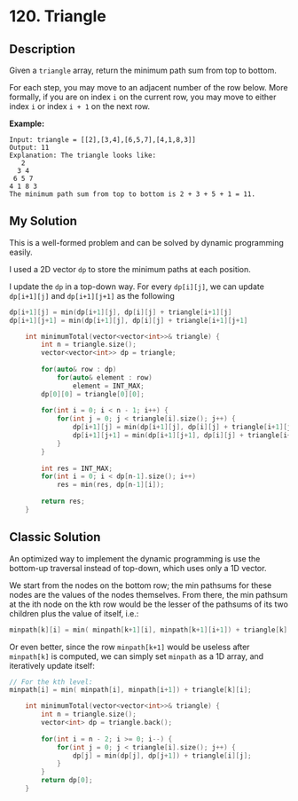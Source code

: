 # 120. Triangle
## Description
Given a `triangle` array, return the minimum path sum from top to bottom.

For each step, you may move to an adjacent number of the row below. More formally, if you are on index `i` on the current row, you may move to either index `i` or index `i + 1` on the next row.

**Example:**
```
Input: triangle = [[2],[3,4],[6,5,7],[4,1,8,3]]
Output: 11
Explanation: The triangle looks like:
   2
  3 4
 6 5 7
4 1 8 3
The minimum path sum from top to bottom is 2 + 3 + 5 + 1 = 11.
```
## My Solution
This is a well-formed problem and can be solved by dynamic programming easily.

I used a 2D vector `dp` to store the minimum paths at each position.

I update the `dp` in a top-down way. For every `dp[i][j]`, we can update `dp[i+1][j]` and `dp[i+1][j+1]` as the following 

```C++
dp[i+1][j] = min(dp[i+1][j], dp[i][j] + triangle[i+1][j]
dp[i+1][j+1] = min(dp[i+1][j], dp[i][j] + triangle[i+1][j+1]
```

```C++
    int minimumTotal(vector<vector<int>>& triangle) {
        int n = triangle.size();
        vector<vector<int>> dp = triangle;
        
        for(auto& row : dp)
            for(auto& element : row)
                element = INT_MAX;
        dp[0][0] = triangle[0][0];
        
        for(int i = 0; i < n - 1; i++) {
            for(int j = 0; j < triangle[i].size(); j++) {
                dp[i+1][j] = min(dp[i+1][j], dp[i][j] + triangle[i+1][j]);
                dp[i+1][j+1] = min(dp[i+1][j+1], dp[i][j] + triangle[i+1][j+1]);
            }
        }
        
        int res = INT_MAX;
        for(int i = 0; i < dp[n-1].size(); i++)
            res = min(res, dp[n-1][i]);
        
        return res;
    }
```

## Classic Solution
An optimized way to implement the dynamic programming is use the bottom-up traversal instead of top-down, which uses only a 1D vector.

We start from the nodes on the bottom row; the min pathsums for these nodes are the values of the nodes themselves. From there, the min pathsum at the ith node on the kth row would be the lesser of the pathsums of its two children plus the value of itself, i.e.:
```C++
minpath[k][i] = min( minpath[k+1][i], minpath[k+1][i+1]) + triangle[k][i];
```

Or even better, since the row `minpath[k+1]` would be useless after `minpath[k]` is computed, we can simply set `minpath` as a 1D array, and iteratively update itself:
```C++
// For the kth level:
minpath[i] = min( minpath[i], minpath[i+1]) + triangle[k][i]; 
```

```C++
    int minimumTotal(vector<vector<int>>& triangle) {
        int n = triangle.size();
        vector<int> dp = triangle.back();
        
        for(int i = n - 2; i >= 0; i--) {
            for(int j = 0; j < triangle[i].size(); j++) {
                dp[j] = min(dp[j], dp[j+1]) + triangle[i][j];
            }
        }
        return dp[0];
    }
```
